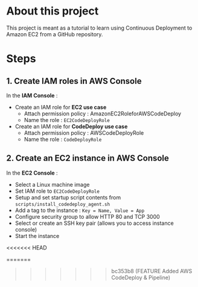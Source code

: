 # About this project

This project is meant as a tutorial to learn using Continuous Deployment to Amazon EC2 from a GitHub repository.

# Steps

## 1. Create IAM roles in AWS Console

In the **IAM Console** :

- Create an IAM role for **EC2 use case**
    - Attach permission policy : AmazonEC2RoleforAWSCodeDeploy
    - Name the role : `EC2CodeDeployRole`
- Create an IAM role for **CodeDeploy use case**
    - Attach permission policy : AWSCodeDeployRole
    - Name the role : `CodeDeployRole`

## 2. Create an EC2 instance in AWS Console

In the **EC2 Console** :

- Select a Linux machine image
- Set IAM role to `EC2CodeDeployRole`
- Setup and set startup script contents from `scripts/install_codedeploy_agent.sh`
- Add a tag to the instance : `Key = Name, Value = App`
- Configure security group to allow HTTP 80 and TCP 3000
- Select or create an SSH key pair (allows you to access instance console)
- Start the instance

<<<<<<< HEAD

=======
>>>>>>> bc353b8 (FEATURE Added AWS CodeDeploy & Pipeline)
